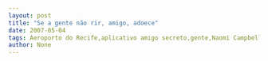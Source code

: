 ```yaml
---
layout: post
title: "Se a gente não rir, amigo, adoece"
date: 2007-05-04
tags: Aeroporto do Recife,aplicativo amigo secreto,gente,Naomi Campbell
author: None
---
```

 